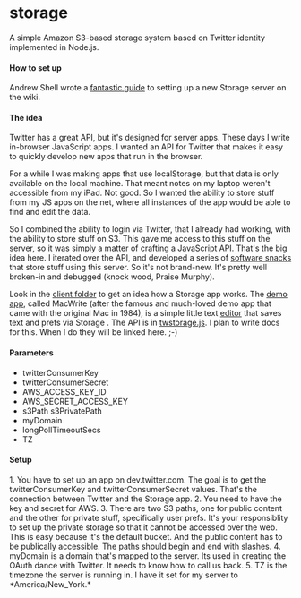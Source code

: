storage
=======

A simple Amazon S3-based storage system based on Twitter identity implemented in Node.js.

<h4>How to set up</h4>
Andrew Shell wrote a <a href="https://github.com/scripting/storage/wiki/Installing-Storage-on-a-VPS">fantastic guide</a> to setting up a new Storage server on the wiki. 

<h4>The idea</h4>
<p>Twitter has a great API, but it's designed for server apps. These days I write in-browser JavaScript apps. I wanted an API for Twitter that makes it  easy to quickly develop new apps that run in the browser.</p>
<p>For a while I was making apps that use localStorage, but that data is only available on the local machine. That meant notes on my laptop weren't accessible from my iPad. Not good. So I wanted the ability to store stuff from my JS apps on the net, where all instances of the app would be able to find and edit the data.</p>
<p>So I combined the ability to login via Twitter, that I already had working, with the ability to store stuff on S3. This gave me access to this stuff on the server, so it was simply a matter of crafting a JavaScript API. That's the big idea here. I iterated over the API, and developed a series of <a href="http://scripting.com/2014/07/16/myLatestSoftwareSnacks.html">software snacks</a> that store stuff using this server. So it's not brand-new. It's pretty well broken-in and debugged (knock wood, Praise Murphy).</p>
<p>Look in the <a href="https://github.com/scripting/storage/tree/master/client">client folder</a> to get an idea how a Storage app works. The <a href="https://github.com/scripting/storage/blob/master/client/client.html">demo app</a>, called MacWrite (after the famous and much-loved demo app that came with the original Mac in 1984), is a simple little text <a href="http://macwrite.org/client.html">editor</a> that saves text and prefs via Storage . The API is in <a href="https://github.com/scripting/storage/blob/master/client/twstorage.js">twstorage.js</a>. I plan to write docs for this. When I do they will be linked here. ;-)</p>

<h4>Parameters</h4>
<ul>
<li>twitterConsumerKey
<li>twitterConsumerSecret
<li>AWS_ACCESS_KEY_ID
<li>AWS_SECRET_ACCESS_KEY
<li>s3Path
<l>s3PrivatePath
<li>myDomain
<li>longPollTimeoutSecs
<li>TZ
</ul>

<h4>Setup</h4>
1. You have to set up an app on dev.twitter.com. The goal is to get the twitterConsumerKey and twitterConsumerSecret values. That's the connection between Twitter and the Storage app.
2. You need to have the key and secret for AWS. 
3. There are two S3 paths, one for public content and the other for private stuff, specifically user prefs. It's your responsiblity to set up the private storage so that it cannot be accessed over the web. This is easy because it's the default bucket. And the public content has to be publically accessible. The paths should begin and end with slashes.
4. myDomain is a domain that's mapped to the server. Its used in creating the OAuth dance with Twitter. It needs to know how to call us back. 
5. TZ is the timezone the server is running in. I have it set for my server to *America/New_York.*

